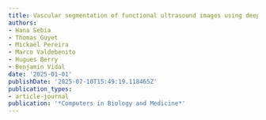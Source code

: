 ```yaml
---
title: Vascular segmentation of functional ultrasound images using deep learning
authors:
- Hana Sebia
- Thomas Guyet
- Mickaël Pereira
- Marco Valdebenito
- Hugues Berry
- Benjamin Vidal
date: '2025-01-01'
publishDate: '2025-07-10T15:49:19.118465Z'
publication_types:
- article-journal
publication: '*Computers in Biology and Medicine*'
---
```

